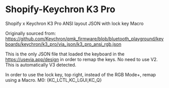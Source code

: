 # Shopify-Keychron K3 Pro
Shopify x Keychron K3 Pro ANSI layout JSON with lock key Macro

Originally sourced from: https://github.com/Keychron/qmk_firmware/blob/bluetooth_playground/keyboards/keychron/k3_pro/via_json/k3_pro_ansi_rgb.json

This is the only JSON file that loaded the keyboard in the https://usevia.app/design in order to remap the keys. No need to use V2. This is automatically V3 detected.

In order to use the lock key, top right, instead of the RGB Mode+, remap using a Macro. M0: {KC_LCTL,KC_LGUI,KC_Q}

